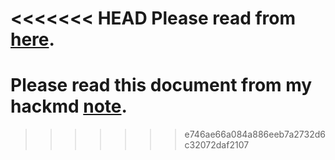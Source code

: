 <<<<<<< HEAD
Please read from [here](https://hackmd.io/FHqb8GjzQWKpfePQbl1nAw).
=======
# Please read this document from my hackmd [note](https://hackmd.io/FHqb8GjzQWKpfePQbl1nAw?both).
>>>>>>> e746ae66a084a886eeb7a2732d6c32072daf2107
